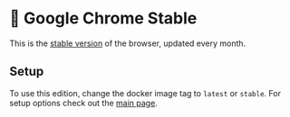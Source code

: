 # 🪩 Google Chrome Stable
This is the [stable version][stable] of the browser, updated every month.

## Setup
To use this edition, change the docker image tag to `latest` or `stable`. For setup options check out the [main page][main].


[stable]: https://www.google.com/chrome/
[main]: https://github.com/tibor309/chrome/tree/main
